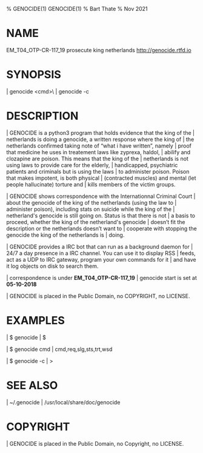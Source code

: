 % GENOCIDE(1) GENOCIDE(1)
% Bart Thate
% Nov 2021

# NAME
EM_T04_OTP-CR-117_19 prosecute king netherlands http://genocide.rtfd.io

# SYNOPSIS
| genocide \<cmd>\ 
| genocide -c

# DESCRIPTION

| GENOCIDE is a python3 program that holds evidence that the king of the
| netherlands is doing a genocide, a written response where the king of
| the netherlands  confirmed taking note of “what i have written”, namely
| proof that medicine he uses in treatement laws like zyprexa, haldol,
| abilify and clozapine are poison. This means that the king of the
| netherlands is not using laws to provide care for the elderly,
| handicapped, psychiatric patients and criminals but is using the laws
| to administer poison. Poison that makes impotent, is both physical
| (contracted muscles) and mental (let people hallucinate) torture and
| kills members of the victim groups.

 
| GENOCIDE shows correspondence with the Internationnal Criminal Court
| about the genocide of the king of the netherlands (using the law to
| administer poison), including stats on suicide while the king of the
| netherland's genocide is still going on. Status is that there is not
| a basis to proceed, whether the king of the netherland's genocide
| doesn’t fit the description or the netherlands doesn’t want to
| cooperate with stopping the genocide the king of the netherlands is
| doing.


| GENOCIDE provides a IRC bot that can run as a background daemon for
| 24/7 a day presence in a IRC channel. You can use it to display RSS
| feeds, act as a UDP to IRC gateway, program your own commands for it
| and have it log objects on disk to search them.


| correspondence is under **EM_T04_OTP-CR-117_19** 
| genocide start is set at **05-10-2018**


| GENOCIDE is placed in the Public Domain, no COPYRIGHT, no LICENSE.


# EXAMPLES

| $ genocide
| $ 

| $ genocide cmd
| cmd,req,slg,sts,trt,wsd

| $ genocide -c
| >

# SEE ALSO
| ~/.genocide
| /usr/local/share/doc/genocide

# COPYRIGHT
| GENOCIDE is placed in the Public Domain, no Copyright, no LICENSE.
